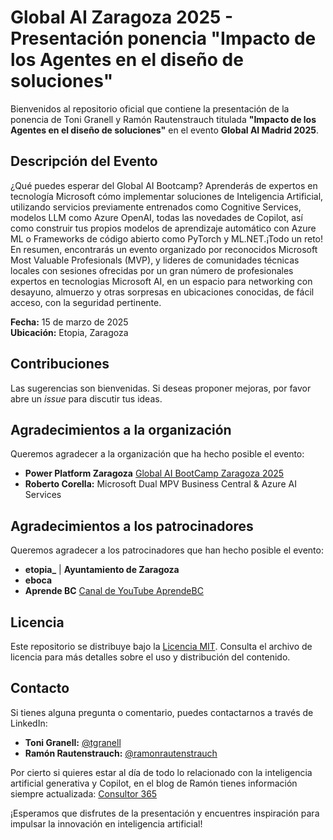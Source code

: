 # Global AI Zaragoza 2025 - Presentación ponencia "Impacto de los Agentes en el diseño de soluciones"

Bienvenidos al repositorio oficial que contiene la presentación de la ponencia de Toni Granell y Ramón Rautenstrauch titulada **"Impacto de los Agentes en el diseño de soluciones"** en el evento **Global AI Madrid 2025**.

## Descripción del Evento
¿Qué puedes esperar del Global AI Bootcamp? Aprenderás de expertos en tecnología Microsoft cómo implementar soluciones de Inteligencia Artificial, utilizando servicios previamente entrenados como Cognitive Services, modelos LLM como Azure OpenAI, todas las novedades de Copilot, así como construir tus propios modelos de aprendizaje automático con Azure ML o Frameworks de código abierto como PyTorch y ML.NET.¡Todo un reto!
En resumen, encontrarás un evento organizado por reconocidos Microsoft Most Valuable Profesionals (MVP), y lideres de comunidades técnicas locales con sesiones ofrecidas por un gran número de profesionales expertos en tecnologias Microsoft AI, en un espacio para networking con desayuno, almuerzo y otras sorpresas en ubicaciones conocidas, de fácil acceso, con la seguridad pertinente.

**Fecha:** 15 de marzo de 2025  
**Ubicación:** Etopia, Zaragoza

## Contribuciones
Las sugerencias son bienvenidas. Si deseas proponer mejoras, por favor abre un *issue* para discutir tus ideas.

## Agradecimientos a la organización
Queremos agradecer a la organización que ha hecho posible el evento:
- **Power Platform Zaragoza** [Global AI BootCamp Zaragoza 2025](https://www.meetup.com/power-platform-zaragoza/events/304782134/)
- **Roberto Corella:** Microsoft Dual MPV Business Central & Azure AI Services

## Agradecimientos a los patrocinadores
Queremos agradecer a los patrocinadores que han hecho posible el evento:
- **etopia_** | **Ayuntamiento de Zaragoza**
- **eboca**
- **Aprende BC** [Canal de YouTube AprendeBC](https://www.youtube.com/@rcorella)

## Licencia
Este repositorio se distribuye bajo la [Licencia MIT](LICENSE). Consulta el archivo de licencia para más detalles sobre el uso y distribución del contenido.

## Contacto
Si tienes alguna pregunta o comentario, puedes contactarnos a través de LinkedIn:
- **Toni Granell:** [@tgranell](https://www.linkedin.com/in/tgranell/) 
- **Ramón Rautenstrauch:** [@ramonrautenstrauch](https://www.linkedin.com/in/ramonrautenstrauch/)

Por cierto si quieres estar al día de todo lo relacionado con la inteligencia artificial generativa y Copilot, en el blog de Ramón tienes información siempre actualizada: [Consultor 365](https://www.consultor365.com/)


¡Esperamos que disfrutes de la presentación y encuentres inspiración para impulsar la innovación en inteligencia artificial!
